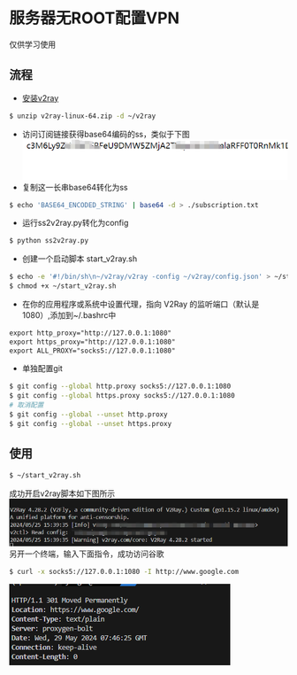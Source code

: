 # 服务器无ROOT配置VPN
仅供学习使用
## 流程
- [安装v2ray](https://github.com/v2ray/v2ray-core)
```bash
$ unzip v2ray-linux-64.zip -d ~/v2ray
```
- 访问订阅链接获得base64编码的ss，类似于下图
![](./assets/base64.png)
- 复制这一长串base64转化为ss
```bash
$ echo 'BASE64_ENCODED_STRING' | base64 -d > ./subscription.txt
```
- 运行ss2v2ray.py转化为config
```bash
$ python ss2v2ray.py
```
- 创建一个启动脚本 start_v2ray.sh
```bash 
$ echo -e '#!/bin/sh\n~/v2ray/v2ray -config ~/v2ray/config.json' > ~/start_v2ray.sh
$ chmod +x ~/start_v2ray.sh
```
- 在你的应用程序或系统中设置代理，指向 V2Ray 的监听端口（默认是 1080）,添加到~/.bashrc中
```bashrc
export http_proxy="http://127.0.0.1:1080"
export https_proxy="http://127.0.0.1:1080"
export ALL_PROXY="socks5://127.0.0.1:1080"
```
- 单独配置git 
```bash
$ git config --global http.proxy socks5://127.0.0.1:1080
$ git config --global https.proxy socks5://127.0.0.1:1080
# 取消配置
$ git config --global --unset http.proxy 
$ git config --global --unset https.proxy
```

## 使用
```bash 
$ ~/start_v2ray.sh
```
成功开启v2ray脚本如下图所示
![](./assets/success.png)
另开一个终端，输入下面指令，成功访问谷歌
```bash
$ curl -x socks5://127.0.0.1:1080 -I http://www.google.com
```
![](./assets/succ_google.png)

